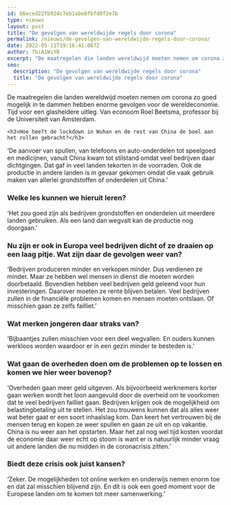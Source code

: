 ```yaml
---
id: b6eced22fb924c7eb1abe0fbfd0f2e7b
type: nieuws
layout: post
title: "De gevolgen van wereldwijde regels door corona"
permalink: /nieuws/de-gevolgen-van-wereldwijde-regels-door-corona/
date: 2022-05-11T19:16:41.067Z
author: 7biA1WiYB
excerpt: "De maatregelen die landen wereldwijd moeten nemen om corona zo goed mogelijk in te dammen hebben enorme gevolgen voor de wereldeconomie. Tijd voor een glasheldere uitleg. Van econoom Roel Beetsma, professor bij de Universiteit van Amsterdam.  "
seo:
  description: "De gevolgen van wereldwijde regels door corona"
  title: "De gevolgen van wereldwijde regels door corona"
---
```

De maatregelen die landen wereldwijd moeten nemen om corona zo goed mogelijk in te dammen hebben enorme gevolgen voor de wereldeconomie. Tijd voor een glasheldere uitleg. Van econoom Roel Beetsma, professor bij de Universiteit van Amsterdam.  

    <h3>Hoe heeft de lockdown in Wuhan en de rest van China de boel aan het rollen gebracht?</h3>
<p>‘De aanvoer van spullen, van telefoons en auto-onderdelen tot speelgoed en medicijnen, vanuit China kwam tot stilstand omdat veel bedrijven daar dichtgingen. Dat gaf in veel landen tekorten in de voorraden. Ook de productie in andere landen is in gevaar gekomen omdat die vaak gebruik maken van allerlei grondstoffen of onderdelen uit China.’</p>
<h3>Welke les kunnen we hieruit leren?</h3>
<p>‘Het zou goed zijn als bedrijven grondstoffen en onderdelen uit meerdere landen gebruiken. Als een land dan wegvalt kan de productie nog doorgaan.’</p>
<h3>Nu zijn er ook in Europa veel bedrijven dicht of ze draaien op een laag pitje. Wat zijn daar de gevolgen weer van?</h3>
<p>‘Bedrijven produceren minder en verkopen minder. Dus verdienen ze minder. Maar ze hebben wel mensen in dienst die moeten worden doorbetaald. Bovendien hebben veel bedrijven geld geleend voor hun investeringen. Daarover moeten ze rente blijven betalen. Veel bedrijven zullen in de financiële problemen komen en mensen moeten ontslaan. Of misschien gaan ze zelfs failliet.’</p>
<h3>Wat merken jongeren daar straks van?</h3>
<p>‘Bijbaantjes zullen misschien voor een deel wegvallen. En ouders kunnen werkloos worden waardoor er in een gezin minder te besteden is.’</p>
<h3>Wat gaan de overheden doen om de problemen op te lossen en komen we hier weer bovenop?</h3>
<p>‘Overheden gaan meer geld uitgeven. Als bijvoorbeeld werknemers korter gaan werken wordt het loon aangevuld door de overheid om te voorkomen dat te veel bedrijven failliet gaan. Bedrijven krijgen ook de mogelijkheid om belastingbetaling uit te stellen. Het zou trouwens kunnen dat als alles weer wat beter gaat er een soort inhaalslag kom. Dan keert het vertrouwen bij de mensen terug en kopen ze weer spullen en gaan ze uit en op vakantie. China is nu weer aan het opstarten. Maar het zal nog wel tijd kosten voordat de economie daar weer echt op stoom is want er is natuurlijk minder vraag uit andere landen die nu midden in de coronacrisis zitten.’</p>
<h3>Biedt deze crisis ook juist kansen?</h3>
<p>‘Zeker. De mogelijkheden tot online werken en onderwijs nemen enorm toe en dat zal misschien blijvend zijn. En dit is ook een goed moment voor de Europese landen om te komen tot meer samenwerking.’</p>  
